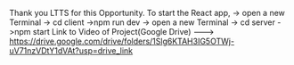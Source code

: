 Thank you LTTS for this Opportunity.
To start the React app, -> open a new Terminal
                        -> cd client
                        ->npm run dev
                        -> open a new Terminal 
                        -> cd server 
                        ->npm start
Link to Video of Project(Google Drive) --->  https://drive.google.com/drive/folders/1Slg6KTAH3IG5OTWj-uV71nzVDtY1dVAt?usp=drive_link
